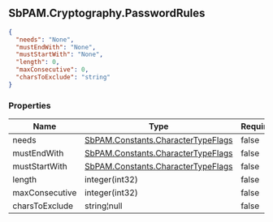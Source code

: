 
<h2 id="tocS_SbPAM.Cryptography.PasswordRules">SbPAM.Cryptography.PasswordRules</h2>

<a id="schemasbpam.cryptography.passwordrules"></a>
<a id="schema_SbPAM.Cryptography.PasswordRules"></a>
<a id="tocSsbpam.cryptography.passwordrules"></a>
<a id="tocssbpam.cryptography.passwordrules"></a>

```json
{
  "needs": "None",
  "mustEndWith": "None",
  "mustStartWith": "None",
  "length": 0,
  "maxConsecutive": 0,
  "charsToExclude": "string"
}

```

### Properties

|Name|Type|Required|Restrictions|Description|
|---|---|---|---|---|
|needs|[SbPAM.Constants.CharacterTypeFlags](#schemasbpam.constants.charactertypeflags)|false|none|none|
|mustEndWith|[SbPAM.Constants.CharacterTypeFlags](#schemasbpam.constants.charactertypeflags)|false|none|none|
|mustStartWith|[SbPAM.Constants.CharacterTypeFlags](#schemasbpam.constants.charactertypeflags)|false|none|none|
|length|integer(int32)|false|none|none|
|maxConsecutive|integer(int32)|false|none|none|
|charsToExclude|string¦null|false|none|none|


